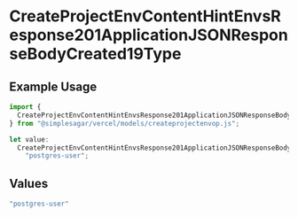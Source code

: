 # CreateProjectEnvContentHintEnvsResponse201ApplicationJSONResponseBodyCreated19Type

## Example Usage

```typescript
import {
  CreateProjectEnvContentHintEnvsResponse201ApplicationJSONResponseBodyCreated19Type,
} from "@simplesagar/vercel/models/createprojectenvop.js";

let value:
  CreateProjectEnvContentHintEnvsResponse201ApplicationJSONResponseBodyCreated19Type =
    "postgres-user";
```

## Values

```typescript
"postgres-user"
```